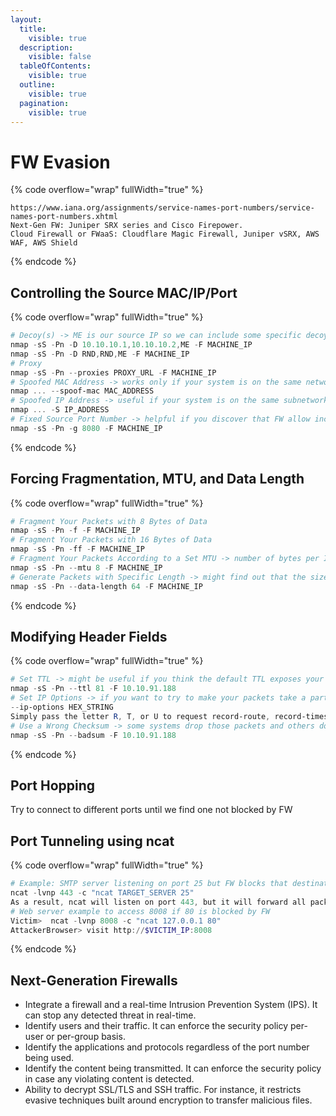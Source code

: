 ```yaml
---
layout:
  title:
    visible: true
  description:
    visible: false
  tableOfContents:
    visible: true
  outline:
    visible: true
  pagination:
    visible: true
---
```


# FW Evasion

{% code overflow="wrap" fullWidth="true" %}
```
https://www.iana.org/assignments/service-names-port-numbers/service-names-port-numbers.xhtml
Next-Gen FW: Juniper SRX series and Cisco Firepower.
Cloud Firewall or FWaaS: Cloudflare Magic Firewall, Juniper vSRX, AWS WAF, AWS Shield
```
{% endcode %}

## Controlling the Source MAC/IP/Port

{% code overflow="wrap" fullWidth="true" %}
```powershell
# Decoy(s) -> ME is our source IP so we can include some specific decoy IPs or random IPs
nmap -sS -Pn -D 10.10.10.1,10.10.10.2,ME -F MACHINE_IP
nmap -sS -Pn -D RND,RND,ME -F MACHINE_IP
# Proxy
nmap -sS -Pn --proxies PROXY_URL -F MACHINE_IP
# Spoofed MAC Address -> works only if your system is on the same network segment as the target host
nmap ... --spoof-mac MAC_ADDRESS
# Spoofed IP Address -> useful if your system is on the same subnetwork as the target host
nmap ... -S IP_ADDRESS
# Fixed Source Port Number -> helpful if you discover that FW allow incoming packets from particular source port numbers, such as port 53 or 80
nmap -sS -Pn -g 8080 -F MACHINE_IP
```
{% endcode %}

## Forcing Fragmentation, MTU, and Data Length

{% code overflow="wrap" fullWidth="true" %}
```powershell
# Fragment Your Packets with 8 Bytes of Data
nmap -sS -Pn -f -F MACHINE_IP
# Fragment Your Packets with 16 Bytes of Data
nmap -sS -Pn -ff -F MACHINE_IP
# Fragment Your Packets According to a Set MTU -> number of bytes per IP packet (multiple of 8)
nmap -sS -Pn --mtu 8 -F MACHINE_IP
# Generate Packets with Specific Length -> might find out that the size of the packets is triggering the firewall
nmap -sS -Pn --data-length 64 -F MACHINE_IP
```
{% endcode %}

## Modifying Header Fields

{% code overflow="wrap" fullWidth="true" %}
```powershell
# Set TTL -> might be useful if you think the default TTL exposes your port scan activities
nmap -sS -Pn --ttl 81 -F 10.10.91.188
# Set IP Options -> if you want to try to make your packets take a particular route to avoid a specific security system
--ip-options HEX_STRING
Simply pass the letter R, T, or U to request record-route, record-timestamp, or both options together, respectively. Loose or strict source routing may be specified with an L or S followed by a space and then a space-separated list of IP addresses.
# Use a Wrong Checksum -> some systems drop those packets and others don't so it's good to discover more about that system
nmap -sS -Pn --badsum -F 10.10.91.188
```
{% endcode %}

## Port Hopping&#x20;

Try to connect to different ports until we find one not blocked by FW

## Port Tunneling using ncat

{% code overflow="wrap" fullWidth="true" %}
```powershell
# Example: SMTP server listening on port 25 but FW blocks that destination port. We discover packets sent to port 443 are not blocked
ncat -lvnp 443 -c "ncat TARGET_SERVER 25"
As a result, ncat will listen on port 443, but it will forward all packets to port 25 on the target server. Because in this case, the firewall is blocking port 25 and allowing port 443, port tunneling is an efficient way to evade the firewall.
# Web server example to access 8008 if 80 is blocked by FW
Victim>  ncat -lvnp 8008 -c "ncat 127.0.0.1 80"
AttackerBrowser> visit http://$VICTIM_IP:8008
```
{% endcode %}

## Next-Generation Firewalls

* Integrate a firewall and a real-time Intrusion Prevention System (IPS). It can stop any detected threat in real-time.
* Identify users and their traffic. It can enforce the security policy per-user or per-group basis.
* Identify the applications and protocols regardless of the port number being used.
* Identify the content being transmitted. It can enforce the security policy in case any violating content is detected.
* Ability to decrypt SSL/TLS and SSH traffic. For instance, it restricts evasive techniques built around encryption to transfer malicious files.
